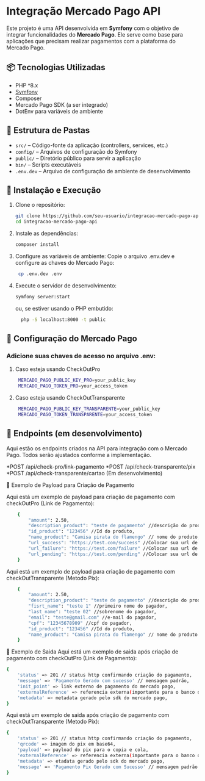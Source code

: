 # Integração Mercado Pago API

Este projeto é uma API desenvolvida em **Symfony** com o objetivo de integrar funcionalidades do **Mercado Pago**. Ele serve como base para aplicações que precisam realizar pagamentos com a plataforma do Mercado Pago.

## 📦 Tecnologias Utilizadas

- PHP ^8.x
- [Symfony](https://symfony.com/)
- Composer
- Mercado Pago SDK (a ser integrado)
- DotEnv para variáveis de ambiente

## 📁 Estrutura de Pastas

- `src/` – Código-fonte da aplicação (controllers, services, etc.)
- `config/` – Arquivos de configuração do Symfony
- `public/` – Diretório público para servir a aplicação
- `bin/` – Scripts executáveis
- `.env.dev` – Arquivo de configuração de ambiente de desenvolvimento

## 🚀 Instalação e Execução

1. Clone o repositório:

   ```bash
   git clone https://github.com/seu-usuario/integracao-mercado-pago-api.git
   cd integracao-mercado-pago-api
   ```

2. Instale as dependências:

   ```bash
   composer install
   ```

3. Configure as variáveis de ambiente:
   Copie o arquivo .env.dev e configure as chaves do Mercado Pago:

   ```bash
    cp .env.dev .env
   ```

4. Execute o servidor de desenvolvimento:

   ```bash
   symfony server:start
   ```

   ou, se estiver usando o PHP embutido:

   ```bash
     php -S localhost:8000 -t public
   ```

## 🔐 Configuração do Mercado Pago

### Adicione suas chaves de acesso no arquivo .env:

1. Caso esteja usando CheckOutPro

   ```bash
    MERCADO_PAGO_PUBLIC_KEY_PRO=your_public_key
    MERCADO_PAGO_TOKEN_PRO=your_access_token
   ```

2. Caso esteja usando CheckOutTransparente

   ```bash
    MERCADO_PAGO_PUBLIC_KEY_TRANSPARENTE=your_public_key
    MERCADO_PAGO_TOKEN_TRANSPARENTE=your_access_token
   ```

## 📌 Endpoints (em desenvolvimento)

Aqui estão os endpoints criados na API para integração com o Mercado Pago. Todos serão ajustados conforme a implementação.

*POST /api/check-pro/link-pagamento
*POST /api/check-transparente/pix
\*POST /api/check-transparente/cartao (Em desenvolvimento)

📝 Exemplo de Payload para Criação de Pagamento

Aqui está um exemplo de payload para criação de pagamento com checkOutPro (Link de Pagamento):

```bash
    {
        "amount": 2.50,
        "description_product": "teste de pagamento" //descrição do produto,
        "id_product": "123456" //Id do produto,
        "name_product": "Camisa pirata do flamengo" // nome do produto,
        "url_success": "https://test.com/success" //Colocar sua url de sucesso,
        "url_failure": "https://test.com/failure" //Colocar sua url de falha,
        "url_pending": "https://test.com/pending" //Colocar sua url de pendente
    }
```

Aqui está um exemplo de payload para criação de pagamento com checkOutTransparente (Metodo Pix):

```bash
    {
        "amount": 2.50,
        "description_product": "teste de pagamento" //descrição do produto,
        "fisrt_name": "teste 1" //primeiro nome do pagador,
        "last_name": "teste 02" //sobrenome do pagador,
        "email": "teste@gmail.com" //e-mail do pagador,
        "cpf": "12345678909" //cpf do pagador,
        "id_product": "123456" //Id do produto,
        "name_product": "Camisa pirata do flamengo" // nome do produto
    }
```

📝 Exemplo de Saida
Aqui está um exemplo de saida após criação de pagamento com checkOutPro (Link de Pagamento):

```bash
{
    'status' => 201 // status http confirmando criação do pagamento,
    'message' => 'Pagamento Gerado com sucesso' // mensagem padrão,
    'init_point' => link externo de pagamento do mercado pago,
    'externalReference' => referencia externa(importante para o banco de dados, onde saberemos sobre os status do pagamento se foi aprovado ou não),
    'metadata' => metadata gerado pelo sdk do mercado pago,
}

```

Aqui está um exemplo de saida após criação de pagamento com checkOutTransparente (Metodo Pix):

```bash
{
    'status' => 201 // status http confirmando criação do pagamento,
    'qrcode' => imagem do pix em base64,
    'payload' => payload do pix para o copia e cola,
    'externalReference' => referencia externa(importante para o banco de dados, onde saberemos sobre os status do pagamento se foi aprovado ou não),
    'metadata' => etadata gerado pelo sdk do mercado pago,
    'message' => 'Pagamento Pix Gerado com Sucesso' // mensagem padrão
}

```
